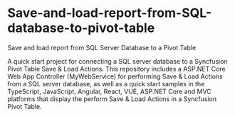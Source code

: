 # Save-and-load-report-from-SQL-database-to-pivot-table
Save and load report from SQL Server Database to a Pivot Table

A quick start project for connecting a SQL server database to a Syncfusion Pivot Table Save & Load Actions. This repository includes a ASP.NET Core Web App Controller (MyWebService) for performing Save & Load Actions from a SQL server database, as well as a quick start samples in the TypeScript, JavaScript, Angular, React, VUE, ASP.NET Core and MVC platforms that display the perform Save & Load Actions in a Syncfusion Pivot Table.
